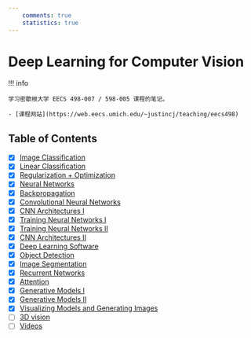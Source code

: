 ```yaml
---
    comments: true
    statistics: true
---
```


# Deep Learning for Computer Vision

!!! info

    学习密歇根大学 EECS 498-007 / 598-005 课程的笔记。

    - [课程网站](https://web.eecs.umich.edu/~justincj/teaching/eecs498)

## Table of Contents

- [x] [Image Classification](lec1.md)
- [x] [Linear Classification](lec2.md)
- [x] [Regularization + Optimization](lec3.md)
- [x] [Neural Networks](lec4.md)
- [x] [Backpropagation](lec5.md)
- [x] [Convolutional Neural Networks](lec6.md)
- [x] [CNN Architectures Ⅰ](lec7.md)
- [x] [Training Neural Networks Ⅰ](lec8.md)
- [x] [Training Neural Networks Ⅱ](lec9.md)
- [x] [CNN Architectures Ⅱ](lec10.md)
- [x] [Deep Learning Software](lec11.md)
- [x] [Object Detection](lec12.md)
- [x] [Image Segmentation](lec13.md)
- [x] [Recurrent Networks](lec14.md)
- [x] [Attention](lec15.md)
- [x] [Generative Models Ⅰ](lec16.md)
- [x] [Generative Models Ⅱ](lec17.md)
- [x] [Visualizing Models and Generating Images](lec18.md)
- [ ] [3D vision](lec19.md)
- [ ] [Videos](lec20.md)
